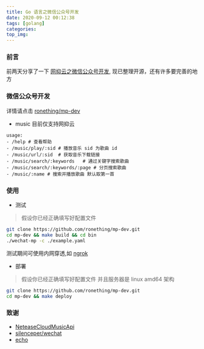 ```yaml
---
title: Go 语言之微信公众号开发
date: 2020-09-12 00:12:38
tags: [golang]
categories:
top_img:
---
```


### 前言

前两天分享了一下 [网抑云之微信公众号开发](https://mp.weixin.qq.com/s/zfbU09OMNdoJY6iRaaDb2Q), 现已整理开源，还有许多要完善的地方

<!--more-->

### 微信公众号开发

详情请点击 [ronething/mp-dev](https://github.com/ronething/mp-dev)

- music 目前仅支持网抑云

```
usage:
- /help # 查看帮助
- /music/play/:sid # 播放音乐 sid 为歌曲 id
- /music/url/:sid  # 获取音乐下载链接
- /music/search/:keywords   # 通过关键字搜索歌曲
- /music/search/:keywords/:page # 分页搜索歌曲
- /music/:name # 搜索并播放歌曲 默认取第一首
```

### 使用

- 测试

> 假设你已经正确填写好配置文件

```sh
git clone https://github.com/ronething/mp-dev.git
cd mp-dev && make build && cd bin
./wechat-mp -c ./example.yaml
```

测试期间可使用内网穿透,如 [ngrok](https://ngrok.com)

- 部署

> 假设你已经正确填写好配置文件
> 并且服务器是 linux amd64 架构

```sh
git clone https://github.com/ronething/mp-dev.git
cd mp-dev && make deploy
```

### 致谢

- [NeteaseCloudMusicApi](https://github.com/Binaryify/NeteaseCloudMusicApi)  
- [silenceper/wechat](https://github.com/silenceper/wechat)
- [echo](https://github.com/labstack/echo)